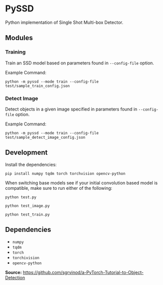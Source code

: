 # PySSD

Python implementation of Single Shot Multi-box Detector.

## Modules

### Training

Train an SSD model based on parameters found in `--config-file` option.

Example Command:

```
python -m pyssd --mode train --config-file test/sample_train_config.json
```

### Detect Image

Detect objects in a given image specified in parameters found in `--config-file` option.

Example Command:

```
python -m pyssd --mode train --config-file test/sample_detect_image_config.json
```

## Development

Install the dependencies:

```
pip install numpy tqdm torch torchvision opencv-python
```

When switching base models see if your initial convolution based model is compatible, make sure to run either of the following:

```
python test.py
```

```
python test_image.py
```

```
python test_train.py
```

## Dependencies

* `numpy`
* `tqdm`
* `torch`
* `torchivision`
* `opencv-python`

**Source:** https://github.com/sgrvinod/a-PyTorch-Tutorial-to-Object-Detection
